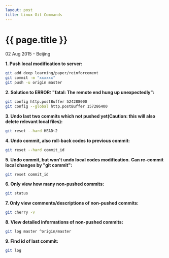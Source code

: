 ```yaml
---
layout: post
title: Linux Git Commands
---
```


{{ page.title }}
================

<p class="meta">02 Aug 2015 - Beijing</p>

**1. Push local modification to server:**

```bash
git add deep learning/paper/reinforcement
git commit -m "xxxxxx"
git push -u origin master
```

**2. Solution to ERROR: "fatal: The remote end hung up unexpectedly":**

```bash
git config http.postBuffer 524288000
git config --global http.postBuffer 157286400
```

**3. Undo last two commits which not pushed yet(Caution: this will also delete relevant local files):**

```bash
git reset --hard HEAD~2
```

**4. Undo commit, also roll-back codes to previous commit:**

```bash
git reset --hard commit_id
```

**5. Undo commit, but won't undo local codes modification.**
**Can re-commit local changes by "git commit":**

```bash
git reset commit_id
```

**6. Only view how many non-pushed commits:**

```bash
git status
```

**7. Only view comments/descriptions of non-pushed commits:**

```bash
git cherry -v
```

**8. View detailed informations of non-pushed commits:**

```bash
git log master ^origin/master
```

**9. Find id of last commit:**

```bash
git log
```
